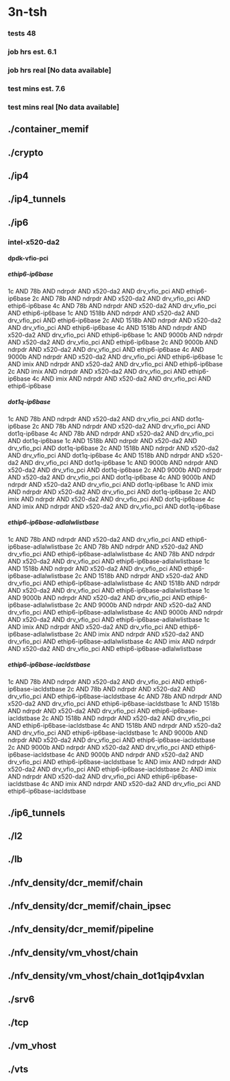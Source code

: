 # 3n-tsh
### tests 48
### job hrs est. 6.1
### job hrs real [No data available]
### test mins est. 7.6
### test mins real [No data available]
## ./container_memif
## ./crypto
## ./ip4
## ./ip4_tunnels
## ./ip6
### intel-x520-da2
#### dpdk-vfio-pci
##### ethip6-ip6base
1c AND 78b AND ndrpdr AND x520-da2 AND drv_vfio_pci AND ethip6-ip6base
2c AND 78b AND ndrpdr AND x520-da2 AND drv_vfio_pci AND ethip6-ip6base
4c AND 78b AND ndrpdr AND x520-da2 AND drv_vfio_pci AND ethip6-ip6base
1c AND 1518b AND ndrpdr AND x520-da2 AND drv_vfio_pci AND ethip6-ip6base
2c AND 1518b AND ndrpdr AND x520-da2 AND drv_vfio_pci AND ethip6-ip6base
4c AND 1518b AND ndrpdr AND x520-da2 AND drv_vfio_pci AND ethip6-ip6base
1c AND 9000b AND ndrpdr AND x520-da2 AND drv_vfio_pci AND ethip6-ip6base
2c AND 9000b AND ndrpdr AND x520-da2 AND drv_vfio_pci AND ethip6-ip6base
4c AND 9000b AND ndrpdr AND x520-da2 AND drv_vfio_pci AND ethip6-ip6base
1c AND imix AND ndrpdr AND x520-da2 AND drv_vfio_pci AND ethip6-ip6base
2c AND imix AND ndrpdr AND x520-da2 AND drv_vfio_pci AND ethip6-ip6base
4c AND imix AND ndrpdr AND x520-da2 AND drv_vfio_pci AND ethip6-ip6base
##### dot1q-ip6base
1c AND 78b AND ndrpdr AND x520-da2 AND drv_vfio_pci AND dot1q-ip6base
2c AND 78b AND ndrpdr AND x520-da2 AND drv_vfio_pci AND dot1q-ip6base
4c AND 78b AND ndrpdr AND x520-da2 AND drv_vfio_pci AND dot1q-ip6base
1c AND 1518b AND ndrpdr AND x520-da2 AND drv_vfio_pci AND dot1q-ip6base
2c AND 1518b AND ndrpdr AND x520-da2 AND drv_vfio_pci AND dot1q-ip6base
4c AND 1518b AND ndrpdr AND x520-da2 AND drv_vfio_pci AND dot1q-ip6base
1c AND 9000b AND ndrpdr AND x520-da2 AND drv_vfio_pci AND dot1q-ip6base
2c AND 9000b AND ndrpdr AND x520-da2 AND drv_vfio_pci AND dot1q-ip6base
4c AND 9000b AND ndrpdr AND x520-da2 AND drv_vfio_pci AND dot1q-ip6base
1c AND imix AND ndrpdr AND x520-da2 AND drv_vfio_pci AND dot1q-ip6base
2c AND imix AND ndrpdr AND x520-da2 AND drv_vfio_pci AND dot1q-ip6base
4c AND imix AND ndrpdr AND x520-da2 AND drv_vfio_pci AND dot1q-ip6base
##### ethip6-ip6base-adlalwlistbase
1c AND 78b AND ndrpdr AND x520-da2 AND drv_vfio_pci AND ethip6-ip6base-adlalwlistbase
2c AND 78b AND ndrpdr AND x520-da2 AND drv_vfio_pci AND ethip6-ip6base-adlalwlistbase
4c AND 78b AND ndrpdr AND x520-da2 AND drv_vfio_pci AND ethip6-ip6base-adlalwlistbase
1c AND 1518b AND ndrpdr AND x520-da2 AND drv_vfio_pci AND ethip6-ip6base-adlalwlistbase
2c AND 1518b AND ndrpdr AND x520-da2 AND drv_vfio_pci AND ethip6-ip6base-adlalwlistbase
4c AND 1518b AND ndrpdr AND x520-da2 AND drv_vfio_pci AND ethip6-ip6base-adlalwlistbase
1c AND 9000b AND ndrpdr AND x520-da2 AND drv_vfio_pci AND ethip6-ip6base-adlalwlistbase
2c AND 9000b AND ndrpdr AND x520-da2 AND drv_vfio_pci AND ethip6-ip6base-adlalwlistbase
4c AND 9000b AND ndrpdr AND x520-da2 AND drv_vfio_pci AND ethip6-ip6base-adlalwlistbase
1c AND imix AND ndrpdr AND x520-da2 AND drv_vfio_pci AND ethip6-ip6base-adlalwlistbase
2c AND imix AND ndrpdr AND x520-da2 AND drv_vfio_pci AND ethip6-ip6base-adlalwlistbase
4c AND imix AND ndrpdr AND x520-da2 AND drv_vfio_pci AND ethip6-ip6base-adlalwlistbase
##### ethip6-ip6base-iacldstbase
1c AND 78b AND ndrpdr AND x520-da2 AND drv_vfio_pci AND ethip6-ip6base-iacldstbase
2c AND 78b AND ndrpdr AND x520-da2 AND drv_vfio_pci AND ethip6-ip6base-iacldstbase
4c AND 78b AND ndrpdr AND x520-da2 AND drv_vfio_pci AND ethip6-ip6base-iacldstbase
1c AND 1518b AND ndrpdr AND x520-da2 AND drv_vfio_pci AND ethip6-ip6base-iacldstbase
2c AND 1518b AND ndrpdr AND x520-da2 AND drv_vfio_pci AND ethip6-ip6base-iacldstbase
4c AND 1518b AND ndrpdr AND x520-da2 AND drv_vfio_pci AND ethip6-ip6base-iacldstbase
1c AND 9000b AND ndrpdr AND x520-da2 AND drv_vfio_pci AND ethip6-ip6base-iacldstbase
2c AND 9000b AND ndrpdr AND x520-da2 AND drv_vfio_pci AND ethip6-ip6base-iacldstbase
4c AND 9000b AND ndrpdr AND x520-da2 AND drv_vfio_pci AND ethip6-ip6base-iacldstbase
1c AND imix AND ndrpdr AND x520-da2 AND drv_vfio_pci AND ethip6-ip6base-iacldstbase
2c AND imix AND ndrpdr AND x520-da2 AND drv_vfio_pci AND ethip6-ip6base-iacldstbase
4c AND imix AND ndrpdr AND x520-da2 AND drv_vfio_pci AND ethip6-ip6base-iacldstbase
## ./ip6_tunnels
## ./l2
## ./lb
## ./nfv_density/dcr_memif/chain
## ./nfv_density/dcr_memif/chain_ipsec
## ./nfv_density/dcr_memif/pipeline
## ./nfv_density/vm_vhost/chain
## ./nfv_density/vm_vhost/chain_dot1qip4vxlan
## ./srv6
## ./tcp
## ./vm_vhost
## ./vts
